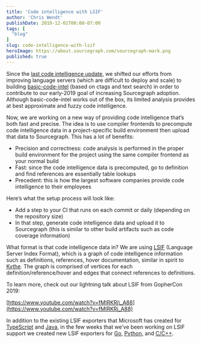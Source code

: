 ```yaml
---
title: 'Code intelligence with LSIF'
author: 'Chris Wendt'
publishDate: 2019-12-01T00:00-07:00
tags: [
  "blog"
]
slug: code-intelligence-with-lsif
heroImage: https://about.sourcegraph.com/sourcegraph-mark.png
published: true
---
```


Since the [last code intelligence update](https://about.sourcegraph.com/blog/improving-language-support-in-2019), we shifted our efforts from improving language servers (which are difficult to deploy and scale) to building [basic-code-intel](https://github.com/sourcegraph/sourcegraph-basic-code-intel) (based on ctags and text search) in order to contribute to our early-2019 goal of increasing Sourcegraph adoption. Although basic-code-intel works out of the box, its limited analysis provides at best approximate and fuzzy code intelligence.

Now, we are working on a new way of providing code intelligence that’s both fast and precise. The idea is to use compiler frontends to precompute code intelligence data in a project-specific build environment then upload that data to Sourcegraph. This has a lot of benefits:

  - Precision and correctness: code analysis is performed in the proper build environment for the project using the same compiler frontend as your normal build
  - Fast: since the code intelligence data is precomputed, go to definition and find references are essentially table lookups
  - Precedent: this is how the largest software companies provide code intelligence to their employees

Here’s what the setup process will look like:

  - Add a step to your CI that runs on each commit or daily (depending on the repository size)
  - In that step, generate code intelligence data and upload it to Sourcegraph (this is similar to other build artifacts such as code coverage information)

What format is that code intelligence data in? We are using [LSIF](https://github.com/Microsoft/language-server-protocol/blob/master/indexFormat/specification.md) (Language Server Index Format), which is a graph of code intelligence information such as definitions, references, hover documentation, similar in spirit to [Kythe](https://kythe.io). The graph is comprised of vertices for each definition/reference/hover and edges that connect references to definitions.

To learn more, check out our lightning talk about LSIF from GopherCon
2019:

[https://www.youtube.com/watch?v=fMIRKRj\_A88](https://www.youtube.com/watch?v=fMIRKRj_A88)

In addition to the existing LSIF exporters that Microsoft has created for [TypeScript](https://github.com/microsoft/lsif-node) and [Java](https://github.com/microsoft/lsif-java), in the few weeks that we’ve been working on LSIF support we created new LSIF exporters for [Go](https://github.com/sourcegraph/lsif-go), [Python](https://github.com/sourcegraph/lsif-py), and [C/C++](https://github.com/sourcegraph/lsif-cpp).
